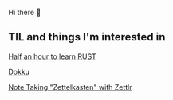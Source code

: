 Hi there 👋
## TIL and things I'm interested in
[Half an hour to learn RUST](https://fasterthanli.me/articles/a-half-hour-to-learn-rust)

[Dokku](TIL/dokku.md)

[Note Taking "Zettelkasten" with Zettlr](TIL/202007122020-note-taking-zettelkasten-with-zettlr.md)




